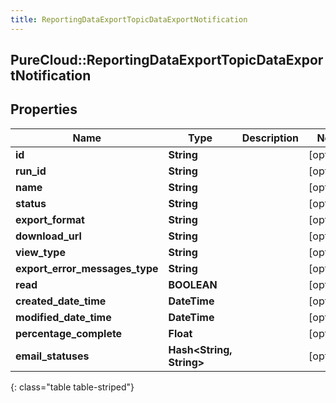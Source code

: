 ```yaml
---
title: ReportingDataExportTopicDataExportNotification
---
```

## PureCloud::ReportingDataExportTopicDataExportNotification

## Properties

|Name | Type | Description | Notes|
|------------ | ------------- | ------------- | -------------|
| **id** | **String** |  | [optional] |
| **run_id** | **String** |  | [optional] |
| **name** | **String** |  | [optional] |
| **status** | **String** |  | [optional] |
| **export_format** | **String** |  | [optional] |
| **download_url** | **String** |  | [optional] |
| **view_type** | **String** |  | [optional] |
| **export_error_messages_type** | **String** |  | [optional] |
| **read** | **BOOLEAN** |  | [optional] |
| **created_date_time** | **DateTime** |  | [optional] |
| **modified_date_time** | **DateTime** |  | [optional] |
| **percentage_complete** | **Float** |  | [optional] |
| **email_statuses** | **Hash&lt;String, String&gt;** |  | [optional] |
{: class="table table-striped"}


